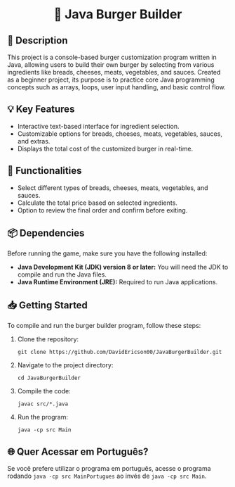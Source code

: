<h1 align="center">
🍔 Java Burger Builder
</h1>

<h2>📌 Description</h2>
<p>
This project is a console-based burger customization program written in Java, allowing users to build their own burger by selecting from various ingredients like breads, cheeses, meats, vegetables, and sauces. Created as a beginner project, its purpose is to practice core Java programming concepts such as arrays, loops, user input handling, and basic control flow.
</p>

<h2>💡 Key Features</h2>
<ul>
<li>Interactive text-based interface for ingredient selection.</li>
<li>Customizable options for breads, cheeses, meats, vegetables, sauces, and extras.</li>
<li>Displays the total cost of the customized burger in real-time.</li>
</ul>

<h2>🔧 Functionalities</h2>
<ul>
<li>Select different types of breads, cheeses, meats, vegetables, and sauces.</li>
<li>Calculate the total price based on selected ingredients.</li>
<li>Option to review the final order and confirm before exiting.</li>
</ul>

<h2>📦 Dependencies</h2>
<p>
Before running the game, make sure you have the following installed:
<ul>
<li><strong>Java Development Kit (JDK) version 8 or later:</strong> You will need the JDK to compile and run the Java files.</li>
<li><strong>Java Runtime Environment (JRE):</strong> Required to run Java applications.</li>
</ul>
</p>

<h2>📥 Getting Started</h2>
<p>
To compile and run the burger builder program, follow these steps:
</p>
<ol>
<li>Clone the repository:</li>
<pre><code>git clone https://github.com/DavidEricson00/JavaBurgerBuilder.git</code></pre>
<li>Navigate to the project directory:</li>
<pre><code>cd JavaBurgerBuilder</code></pre>
<li>Compile the code:</li>
<pre><code>javac src/*.java</code></pre>
<li>Run the program:</li>
<pre><code>java -cp src Main</code></pre>
</ol>

<h2>🌐 Quer Acessar em Português?</h2>
<p>
Se você prefere utilizar o programa em português, acesse o programa rodando <code>java -cp src MainPortugues</code> ao invés de <code>java -cp src Main</code>.
</p>
